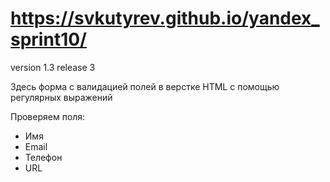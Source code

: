 # https://svkutyrev.github.io/yandex_sprint10/
version 1.3
release 3

Здесь форма с валидацией полей в верстке HTML с помощью регулярных выражений

Проверяем поля:
- Имя
- Email
- Телефон
- URL

